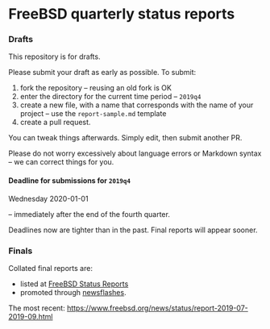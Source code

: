 FreeBSD quarterly status reports
================================

### Drafts

This repository is for drafts. 

Please submit your draft as early as possible. To submit:

1. fork the repository – reusing an old fork is OK
2. enter the directory for the current time period – `2019q4`
3. create a new file, with a name that corresponds with the name of your project – use the `report-sample.md` template
4. create a pull request.

You can tweak things afterwards. Simply edit, then submit another PR.

Please do not worry excessively about language errors or Markdown syntax – we can correct things for you.

#### Deadline for submissions for `2019q4`

Wednesday 2020-01-01

– immediately after the end of the fourth quarter. 

Deadlines now are tighter than in the past. Final reports will appear sooner. 

### Finals

Collated final reports are: 

* listed at [FreeBSD Status Reports](https://www.freebsd.org/news/status/)
* promoted through [newsflashes](https://www.freebsd.org/news/newsflash.html). 

The most recent: https://www.freebsd.org/news/status/report-2019-07-2019-09.html
